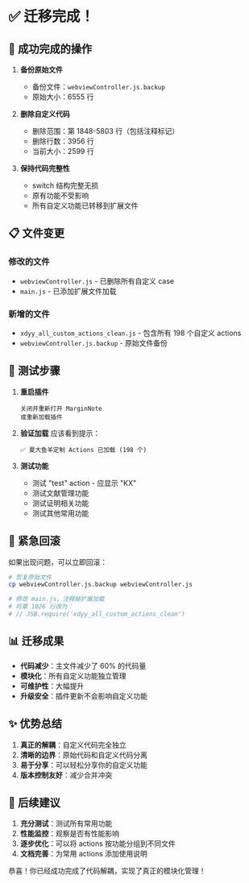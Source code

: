 # ✅ 迁移完成！

## 🎉 成功完成的操作

1. **备份原始文件**
   - 备份文件：`webviewController.js.backup`
   - 原始大小：6555 行

2. **删除自定义代码**
   - 删除范围：第 1848-5803 行（包括注释标记）
   - 删除行数：3956 行
   - 当前大小：2599 行

3. **保持代码完整性**
   - switch 结构完整无损
   - 原有功能不受影响
   - 所有自定义功能已转移到扩展文件

## 📋 文件变更

### 修改的文件
- `webviewController.js` - 已删除所有自定义 case
- `main.js` - 已添加扩展文件加载

### 新增的文件
- `xdyy_all_custom_actions_clean.js` - 包含所有 198 个自定义 actions
- `webviewController.js.backup` - 原始文件备份

## 🧪 测试步骤

1. **重启插件**
   ```
   关闭并重新打开 MarginNote
   或重新加载插件
   ```

2. **验证加载**
   应该看到提示：
   ```
   ✅ 夏大鱼羊定制 Actions 已加载 (198 个)
   ```

3. **测试功能**
   - 测试 "test" action - 应显示 "KX"
   - 测试文献管理功能
   - 测试证明相关功能
   - 测试其他常用功能

## 🚨 紧急回滚

如果出现问题，可以立即回滚：

```bash
# 恢复原始文件
cp webviewController.js.backup webviewController.js

# 修改 main.js，注释掉扩展加载
# 将第 1026 行改为：
# // JSB.require('xdyy_all_custom_actions_clean')
```

## 📊 迁移成果

- **代码减少**：主文件减少了 60% 的代码量
- **模块化**：所有自定义功能独立管理
- **可维护性**：大幅提升
- **升级安全**：插件更新不会影响自定义功能

## ✨ 优势总结

1. **真正的解耦**：自定义代码完全独立
2. **清晰的边界**：原始代码和自定义代码分离
3. **易于分享**：可以轻松分享你的自定义功能
4. **版本控制友好**：减少合并冲突

## 🎯 后续建议

1. **充分测试**：测试所有常用功能
2. **性能监控**：观察是否有性能影响
3. **逐步优化**：可以将 actions 按功能分组到不同文件
4. **文档完善**：为常用 actions 添加使用说明

恭喜！你已经成功完成了代码解耦，实现了真正的模块化管理！